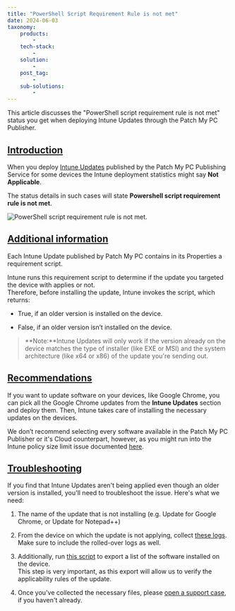 ```yaml
---
title: "PowerShell Script Requirement Rule is not met"
date: 2024-06-03
taxonomy:
    products:
        - 
    tech-stack:
        - 
    solution:
        - 
    post_tag:
        - 
    sub-solutions:
        - 
---
```


This article discusses the "PowerShell script requirement rule is not met" status you get when deploying Intune Updates through the Patch My PC Publisher.

## [Introduction](#introduction)

When you deploy [Intune Updates](https://patchmypc.com/intune-apps-vs-intune-updates) published by the Patch My PC Publishing Service for some devices the Intune deployment statistics might say **Not Applicable**.

The status details in such cases will state **Powershell script requirement rule is not met**.

![PowerShell script requirement rule is not met.](images/Requirements-not-met.png)

## [Additional information](#additionalinformation)

Each Intune Update published by Patch My PC contains in its Properties a requirement script.

Intune runs this requirement script to determine if the update you targeted the device with applies or not.  
Therefore, before installing the update, Intune invokes the script, which returns:

- True, if an older version is installed on the device.

- False, if an older version isn’t installed on the device.

> **Note:**Intune Updates will only work if the version already on the device matches the type of installer (like EXE or MSI) and the system architecture (like x64 or x86) of the update you're sending out.

## [Recommendations](#recommendations)

If you want to update software on your devices, like Google Chrome, you can pick all the Google Chrome updates from the **Intune Updates** section and deploy them. Then, Intune takes care of installing the necessary updates on the devices.

We don’t recommend selecting every software available in the Patch My PC Publisher or it's Cloud counterpart, however, as you might run into the Intune policy size limit issue documented [here](https://patchmypc.com/intune-policy-limit-considerations).

## [Troubleshooting](#troubleshooting)

If you find that Intune Updates aren't being applied even though an older version is installed, you'll need to troubleshoot the issue. Here's what we need:

1. The name of the update that is not installing (e.g. Update for Google Chrome, or Update for Notepad++)

3. From the device on which the update is not applying, collect [these logs](https://patchmypc.com/collecting-log-files-for-patch-my-pc-support#application-troubleshooting-client-logs-intune). Make sure to include the rolled-over logs as well.

5. Additionally, run [this script](https://github.com/PatchMyPCTeam/CustomerTroubleshooting/blob/Release/PowerShell/Export-PMPCInstalledSoftware.ps1) to export a list of the software installed on the device.  
    This step is very important, as this export will allow us to verify the applicability rules of the update.

7. Once you've collected the necessary files, please [open a support case](https://patchmypc.com/technical-support), if you haven't already.

